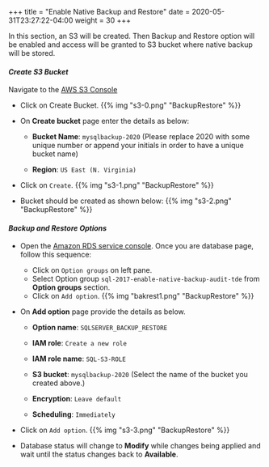 +++
title = "Enable Native Backup and Restore"
date = 2020-05-31T23:27:22-04:00
weight = 30
+++

In this section, an S3 will be created. Then Backup and Restore option will be enabled and access will be granted to S3 bucket where native backup will be stored.

#### ***Create S3 Bucket***
Navigate to the [AWS S3 Console](https://s3.console.aws.amazon.com/s3/home)

* Click on Create Bucket.
{{% img "s3-0.png" "BackupRestore" %}}

* On **Create bucket** page enter the details as below:

    * **Bucket Name**: `mysqlbackup-2020` (Please replace 2020 with some unique number or append your initials in order to have a unique bucket name)

    * **Region**: `US East (N. Virginia)`

* Click on `Create`.
{{% img "s3-1.png" "BackupRestore" %}}

* Bucket should be created as shown below:
{{% img "s3-2.png" "BackupRestore" %}}

#### ***Backup and Restore Options***

* Open the [Amazon RDS  service console](https://console.aws.amazon.com/rds/home). Once you are database page, follow this sequence:

    * Click on `Option groups` on left pane.
    * Select Option group `sql-2017-enable-native-backup-audit-tde` from **Option groups** section. 
    * Click on `Add option`.
{{% img "bakrest1.png" "BackupRestore" %}}

* On **Add option** page provide the details as below.

    * **Option name**: `SQLSERVER_BACKUP_RESTORE`

    * **IAM role**: `Create a new role`

    * **IAM role name**: `SQL-S3-ROLE`

    * **S3 bucket**: `mysqlbackup-2020` (Select the name of the bucket you created above.)

    * **Encryption**: `Leave default`

    * **Scheduling**: `Immediately`

* Click on `Add option`.
{{% img "s3-3.png" "BackupRestore" %}}

* Database status will change to **Modify** while changes being applied and wait until the status changes back to **Available**.